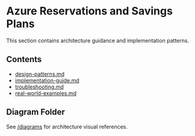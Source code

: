 # Azure Reservations and Savings Plans

This section contains architecture guidance and implementation patterns.

## Contents
- [design-patterns.md](design-patterns.md)
- [implementation-guide.md](implementation-guide.md)
- [troubleshooting.md](troubleshooting.md)
- [real-world-examples.md](real-world-examples.md)

## Diagram Folder
See [/diagrams](./diagrams) for architecture visual references.
